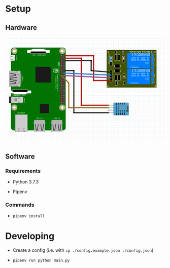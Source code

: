 

# Setup

## Hardware
![Project sketch](images/sketch.png)

## Software

### Requirements

* Python 3.7.3

* Pipenv

### Commands

* `pipenv install`


# Developing

* Create a config (i.e. with `cp ./config.example.json ./config.json`)

* `pipenv run python main.py`